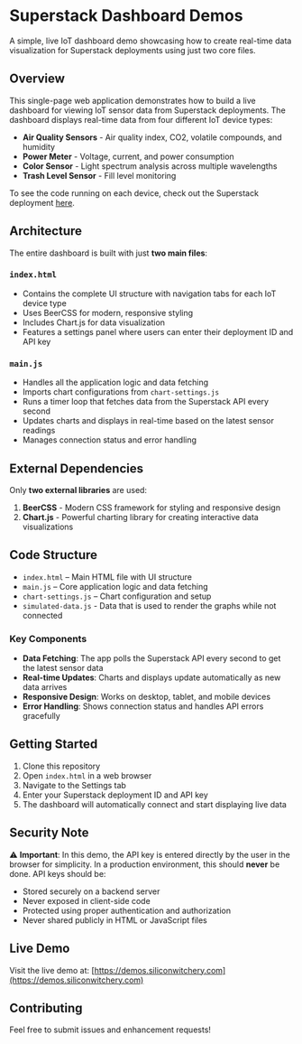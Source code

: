 # Superstack Dashboard Demos

A simple, live IoT dashboard demo showcasing how to create real-time data visualization for Superstack deployments using just two core files.

## Overview

This single-page web application demonstrates how to build a live dashboard for viewing IoT sensor data from Superstack deployments. The dashboard displays real-time data from four different IoT device types:

- **Air Quality Sensors** - Air quality index, CO2, volatile compounds, and humidity
- **Power Meter** - Voltage, current, and power consumption
- **Color Sensor** - Light spectrum analysis across multiple wavelengths
- **Trash Level Sensor** - Fill level monitoring

To see the code running on each device, check out the Superstack deployment [here](https://super.siliconwitchery.com/?deployment=2b549e58-b05b-4a24-8266-2843b6538de6).

## Architecture

The entire dashboard is built with just **two main files**:

### `index.html`
- Contains the complete UI structure with navigation tabs for each IoT device type
- Uses BeerCSS for modern, responsive styling
- Includes Chart.js for data visualization
- Features a settings panel where users can enter their deployment ID and API key

### `main.js`
- Handles all the application logic and data fetching
- Imports chart configurations from `chart-settings.js`
- Runs a timer loop that fetches data from the Superstack API every second
- Updates charts and displays in real-time based on the latest sensor readings
- Manages connection status and error handling

## External Dependencies

Only **two external libraries** are used:

1. **BeerCSS** - Modern CSS framework for styling and responsive design
2. **Chart.js** - Powerful charting library for creating interactive data visualizations

## Code Structure
- `index.html` – Main HTML file with UI structure
- `main.js` – Core application logic and data fetching
- `chart-settings.js` – Chart configuration and setup
- `simulated-data.js` - Data that is used to render the graphs while not connected

### Key Components

- **Data Fetching**: The app polls the Superstack API every second to get the latest sensor data
- **Real-time Updates**: Charts and displays update automatically as new data arrives
- **Responsive Design**: Works on desktop, tablet, and mobile devices
- **Error Handling**: Shows connection status and handles API errors gracefully

## Getting Started

1. Clone this repository
2. Open `index.html` in a web browser
3. Navigate to the Settings tab
4. Enter your Superstack deployment ID and API key
5. The dashboard will automatically connect and start displaying live data

## Security Note

⚠️ **Important**: In this demo, the API key is entered directly by the user in the browser for simplicity. In a production environment, this should **never** be done. API keys should be:

- Stored securely on a backend server
- Never exposed in client-side code
- Protected using proper authentication and authorization
- Never shared publicly in HTML or JavaScript files

## Live Demo

Visit the live demo at: [https://demos.siliconwitchery.com](https://demos.siliconwitchery.com)

## Contributing

Feel free to submit issues and enhancement requests!
